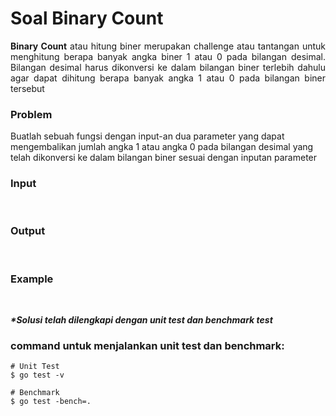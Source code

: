 # Soal Binary Count

<p align=justify><b>Binary Count</b> atau hitung biner merupakan challenge atau tantangan untuk menghitung berapa banyak angka biner 1 atau 0 pada bilangan desimal. Bilangan desimal harus dikonversi ke dalam bilangan biner terlebih dahulu agar dapat dihitung berapa banyak angka 1 atau 0 pada bilangan biner tersebut</p>

### Problem

Buatlah sebuah fungsi dengan input-an dua parameter yang dapat mengembalikan jumlah angka 1 atau angka 0 pada bilangan desimal yang telah dikonversi ke dalam bilangan biner sesuai dengan inputan parameter 
<br>

### Input

<br>

### Output


<br>

### Example

<br>

<i><b>*Solusi telah dilengkapi dengan unit test dan benchmark test</b></i>

### command untuk menjalankan unit test dan benchmark:

```
# Unit Test
$ go test -v

# Benchmark
$ go test -bench=.
```

